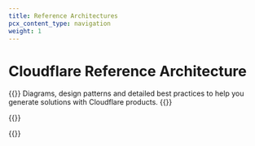```yaml
---
title: Reference Architectures
pcx_content_type: navigation
weight: 1
---
```

 
# Cloudflare Reference Architecture

{{<description>}}
Diagrams, design patterns and detailed best practices to help you generate solutions with Cloudflare products.
{{</description>}}
 
{{<render file="_description-of-ref-architectures.md" productFolder="reference-architecture">}}

{{<directory-listing>}}
 